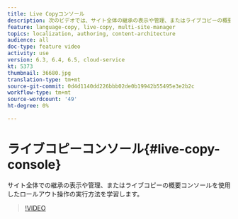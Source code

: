 ```yaml
---
title: Live Copyコンソール
description: 次のビデオでは、サイト全体の継承の表示や管理、またはライブコピーの概要コンソールを使用したロールアウト操作の実行方法を説明します。
feature: language-copy, live-copy, multi-site-manager
topics: localization, authoring, content-architecture
audience: all
doc-type: feature video
activity: use
version: 6.3, 6.4, 6.5, cloud-service
kt: 5373
thumbnail: 36680.jpg
translation-type: tm+mt
source-git-commit: 0d4d1140dd226bbb02de0b19942b55495e3e2b2c
workflow-type: tm+mt
source-wordcount: '49'
ht-degree: 0%

---
```



# ライブコピーコンソール{#live-copy-console}

サイト全体での継承の表示や管理、またはライブコピーの概要コンソールを使用したロールアウト操作の実行方法を学習します。

>[!VIDEO](https://video.tv.adobe.com/v/36680?quality=12&learn=on)
